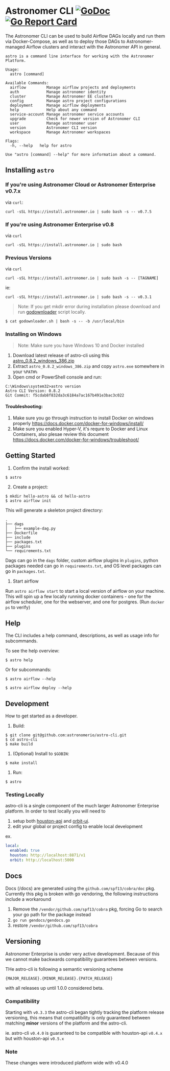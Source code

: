 # Astronomer CLI [![GoDoc](https://godoc.org/github.com/astronomer/astro-cli?status.svg)](https://godoc.org/github.com/astronomer/astro-cli) [![Go Report Card](https://goreportcard.com/badge/github.com/astronomer/astro-cli)](https://goreportcard.com/report/github.com/astronomer/astro-cli)

The Astronomer CLI can be used to build Airflow DAGs locally and run them via Docker-Compose, as well as to deploy those DAGs to Astronomer-managed Airflow clusters and interact with the Astronomer API in general.

```
astro is a command line interface for working with the Astronomer Platform.

Usage:
  astro [command]

Available Commands:
  airflow         Manage airflow projects and deployments
  auth            Manage astronomer identity
  cluster         Manage Astronomer EE clusters
  config          Manage astro project configurations
  deployment      Manage airflow deployments
  help            Help about any command
  service-account Manage astronomer service accounts
  upgrade         Check for newer version of Astronomer CLI
  user            Manage astronomer user
  version         Astronomer CLI version
  workspace       Manage Astronomer workspaces

Flags:
  -h, --help   help for astro

Use "astro [command] --help" for more information about a command.
```

## Installing `astro`

### If you're using Astronomer Cloud or Astronomer Enterprise v0.7.x

via `curl`:

```
curl -sSL https://install.astronomer.io | sudo bash -s -- v0.7.5
```

### If you're using Astronomer Enterprise v0.8

via `curl`
```
curl -sSL https://install.astronomer.io | sudo bash
```

### Previous Versions

via `curl`
```
curl -sSL https://install.astronomer.io | sudo bash -s -- [TAGNAME]
```
   
ie:
```
curl -sSL https://install.astronomer.io | sudo bash -s -- v0.3.1
```

> Note: If you get mkdir error during installation please download and run [godownloader](https://raw.githubusercontent.com/astronomerio/astro-cli/master/godownloader.sh) script locally. 

    $ cat godownloader.sh | bash -s -- -b /usr/local/bin

### Installing on Windows

> Note: Make sure you have Windows 10 and Docker installed

1. Download latest release of astro-cli using this [astro_0.8.2_windows_386.zip](https://github.com/astronomer/astro-cli/releases/download/v0.8.2/astro_0.8.2_windows_386.zip)
2. Extract `astro_0.8.2_windows_386.zip` and copy `astro.exe` somewhere in your `%PATH%`
3. Open cmd or PowerShell console and run:

```
C:\Windows\system32>astro version
Astro CLI Version: 0.8.2
Git Commit: f5cdab8f832da3c6184a7ac167b491e3bac3c022
```

#### Troubleshooting:

1. Make sure you go through instruction to install Docker on windows properly https://docs.docker.com/docker-for-windows/install/
2. Make sure you enabled Hyper-V, it's requre to Docker and Linux Containers, also plesae review this document
https://docs.docker.com/docker-for-windows/troubleshoot/


## Getting Started

1. Confirm the install worked:

```
$ astro
```

2. Create a project:

```
$ mkdir hello-astro && cd hello-astro
$ astro airflow init
```

This will generate a skeleton project directory:

```
.
├── dags
│   ├── example-dag.py
├── Dockerfile
├── include
├── packages.txt
├── plugins
└── requirements.txt
```

Dags can go in the `dags` folder, custom airflow plugins in `plugins`, python packages needed can go in `requirements.txt`, and OS level packages can go in `packages.txt`.

1. Start airflow

Run `astro airflow start` to start a local version of airflow on your machine. This will spin up a few locally running docker containers - one for the airflow scheduler, one for the webserver, and one for postgres.
(Run `docker ps` to verify)

## Help

The CLI includes a help command, descriptions, as well as usage info for subcommands.

To see the help overview:

```
$ astro help
```

Or for subcommands:

```
$ astro airflow --help
```

```
$ astro airflow deploy --help
```

## Development

How to get started as a developer.

1. Build:

```
$ git clone git@github.com:astronomerio/astro-cli.git
$ cd astro-cli
$ make build
```

1. (Optional) Install to `$GOBIN`:

```
$ make install
```

1. Run:

```
$ astro
```

### Testing Locally
astro-cli is a single component of the much larger Astronomer Enterprise platform. In order to test locally you will need to

1. setup both [houston-api](https://github.com/astronomerio/houston-api) and [orbit-ui](https://github.com/astronomerio/orbit-ui).
2. edit your global or project config to enable local development

ex.

```yaml
local:
  enabled: true
  houston: http://localhost:8871/v1
  orbit: http://localhost:5000
```

## Docs
Docs (/docs) are generated using the `github.com/spf13/cobra/doc` pkg. Currently this pkg is broken with go vendoring, the following instructions include a workaround

1. Remove the `/vendor/github.com/spf13/cobra` pkg, forcing Go to search your go path for the package instead
2. `go run gendocs/gendocs.go`
3. restore `/vendor/github.com/spf13/cobra`

## Versioning

Astronomer Enterprise is under very active development. Because of this we cannot make backwards compatibility guarantees between versions.

THe astro-cli is following a semantic versioning scheme

`{MAJOR_RELEASE}.{MINOR_RELEASE}.{PATCH_RELEASE}`

with all releases up until 1.0.0 considered beta.


### Compatibility
Starting with `v0.3.3` the astro-cli began tightly tracking the platform release versioning, this means that compatibility is only guaranteed between matching __minor__ versions of the platform and the astro-cli.

ie. astro-cli `v0.4.0` is guaranteed to be compatible with houston-api `v0.4.x` but with houston-api `v0.5.x`

### Note
These changes were introduced platform wide with v0.4.0
